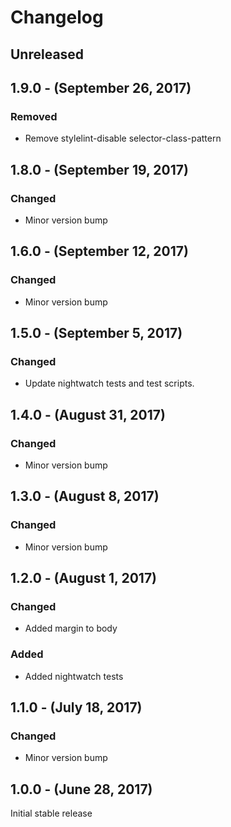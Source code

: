 Changelog
=========

Unreleased
----------

1.9.0 - (September 26, 2017)
------------------
### Removed
* Remove stylelint-disable selector-class-pattern

1.8.0 - (September 19, 2017)
------------------
### Changed
* Minor version bump

1.6.0 - (September 12, 2017)
------------------
### Changed
* Minor version bump

1.5.0 - (September 5, 2017)
------------------
### Changed
* Update nightwatch tests and test scripts.

1.4.0 - (August 31, 2017)
------------------
### Changed
* Minor version bump

1.3.0 - (August 8, 2017)
------------------
### Changed
* Minor version bump

1.2.0 - (August 1, 2017)
------------------
### Changed
* Added margin to body

### Added
* Added nightwatch tests

1.1.0 - (July 18, 2017)
------------------
### Changed
* Minor version bump

1.0.0 - (June 28, 2017)
------------------
Initial stable release
